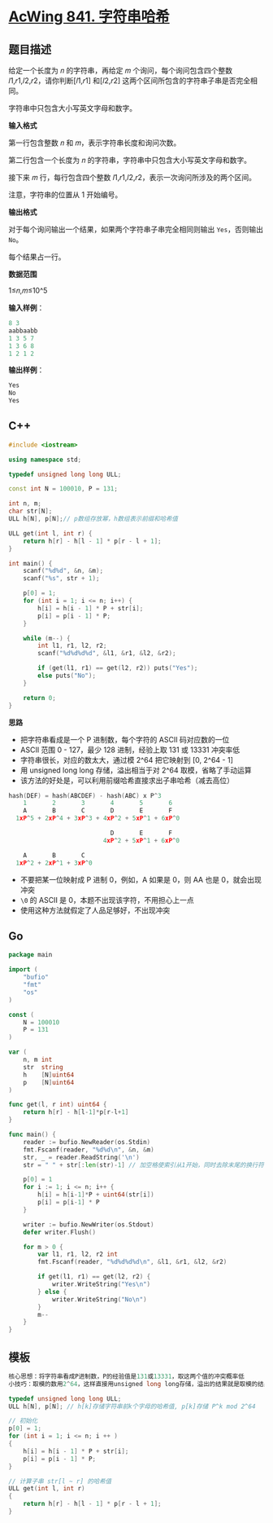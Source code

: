 # [AcWing 841. 字符串哈希](https://www.acwing.com/problem/content/843/)

## 题目描述

给定一个长度为 𝑛 的字符串，再给定 𝑚 个询问，每个询问包含四个整数 𝑙1,𝑟1,𝑙2,𝑟2，请你判断\[𝑙1,𝑟1] 和\[𝑙2,𝑟2] 这两个区间所包含的字符串子串是否完全相同。

字符串中只包含大小写英文字母和数字。

**输入格式**

第一行包含整数 𝑛 和 𝑚，表示字符串长度和询问次数。

第二行包含一个长度为 𝑛 的字符串，字符串中只包含大小写英文字母和数字。

接下来 𝑚 行，每行包含四个整数 𝑙1,𝑟1,𝑙2,𝑟2，表示一次询问所涉及的两个区间。

注意，字符串的位置从 1 开始编号。

**输出格式**

对于每个询问输出一个结果，如果两个字符串子串完全相同则输出 `Yes`，否则输出 `No`。

每个结果占一行。

**数据范围**

1≤𝑛,𝑚≤10^5

**输入样例**：

```cpp
8 3
aabbaabb
1 3 5 7
1 3 6 8
1 2 1 2
```

**输出样例**：

```cpp
Yes
No
Yes
```

## C++

```cpp
#include <iostream>

using namespace std;

typedef unsigned long long ULL;

const int N = 100010, P = 131;

int n, m;
char str[N];
ULL h[N], p[N];// p数组存放幂，h数组表示前缀和哈希值

ULL get(int l, int r) {
    return h[r] - h[l - 1] * p[r - l + 1];
}

int main() {
    scanf("%d%d", &n, &m);
    scanf("%s", str + 1);

    p[0] = 1;
    for (int i = 1; i <= n; i++) {
        h[i] = h[i - 1] * P + str[i];
        p[i] = p[i - 1] * P;
    }

    while (m--) {
        int l1, r1, l2, r2;
        scanf("%d%d%d%d", &l1, &r1, &l2, &r2);

        if (get(l1, r1) == get(l2, r2)) puts("Yes");
        else puts("No");
    }

    return 0;
}
```

**思路**

* 把字符串看成是一个 P 进制数，每个字符的 ASCII 码对应数的一位
* ASCII 范围 0 - 127，最少 128 进制，经验上取 131 或 13331 冲突率低
* 字符串很长，对应的数太大，通过模 2^64 把它映射到 [0, 2^64 - 1]
* 用 unsigned long long 存储，溢出相当于对 2^64 取模，省略了手动运算
* 该方法的好处是，可以利用前缀哈希直接求出子串哈希（减去高位）

```cpp
hash(DEF) = hash(ABCDEF) - hash(ABC) x P^3
    1       2       3       4       5       6
    A       B       C       D       E       F  
  1xP^5 + 2xP^4 + 3xP^3 + 4xP^2 + 5xP^1 + 6xP^0

                            D       E       F
                          4xP^2 + 5xP^1 + 6xP^0

    A       B       C  
  1xP^2 + 2xP^1 + 3xP^0
```

* 不要把某一位映射成 P 进制 0，例如，A 如果是 0，则 AA 也是 0，就会出现冲突
* `\0` 的 ASCII 是 0，本题不出现该字符，不用担心上一点
* 使用这种方法就假定了人品足够好，不出现冲突

## Go

```go
package main

import (
	"bufio"
	"fmt"
	"os"
)

const (
	N = 100010
	P = 131
)

var (
	n, m int
	str  string
	h    [N]uint64
	p    [N]uint64
)

func get(l, r int) uint64 {
	return h[r] - h[l-1]*p[r-l+1]
}

func main() {
	reader := bufio.NewReader(os.Stdin)
	fmt.Fscanf(reader, "%d%d\n", &n, &m)
	str, _ = reader.ReadString('\n')
	str = " " + str[:len(str)-1] // 加空格使索引从1开始，同时去除末尾的换行符

	p[0] = 1
	for i := 1; i <= n; i++ {
		h[i] = h[i-1]*P + uint64(str[i])
		p[i] = p[i-1] * P
	}

	writer := bufio.NewWriter(os.Stdout)
	defer writer.Flush()

	for m > 0 {
		var l1, r1, l2, r2 int
		fmt.Fscanf(reader, "%d%d%d%d\n", &l1, &r1, &l2, &r2)

		if get(l1, r1) == get(l2, r2) {
			writer.WriteString("Yes\n")
		} else {
			writer.WriteString("No\n")
		}
		m--
	}
}
```

## 模板

```cpp
核心思想：将字符串看成P进制数，P的经验值是131或13331，取这两个值的冲突概率低
小技巧：取模的数用2^64，这样直接用unsigned long long存储，溢出的结果就是取模的结果

typedef unsigned long long ULL;
ULL h[N], p[N]; // h[k]存储字符串前k个字母的哈希值, p[k]存储 P^k mod 2^64

// 初始化
p[0] = 1;
for (int i = 1; i <= n; i ++ )
{
    h[i] = h[i - 1] * P + str[i];
    p[i] = p[i - 1] * P;
}

// 计算子串 str[l ~ r] 的哈希值
ULL get(int l, int r)
{
    return h[r] - h[l - 1] * p[r - l + 1];
}
```

